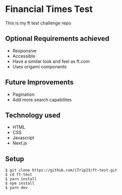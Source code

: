 # Financial Times Test

This is my ft test challenge repo

## Optional Requirements achieved

- Responsive
- Accessible
- Have a similar look and feel as ft.com
- Uses origami components

## Future Improvements

- Pagination
- Add more search capabilites

## Technology used

- HTML
- CSS
- Javascript
- Next.js

## Setup

```
$ git clone https://github.com/iTrip23/ft-test.git
$ cd ft-test
$ yarn install
$ npm install
$ yarn dev
```
